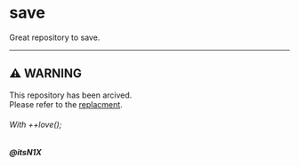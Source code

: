# save
Great repository to save. 

----

## ⚠ WARNING
This repository has been arcived.  
Please refer to the [replacment](../../../R).


###### With ++love();
##### @itsN1X
